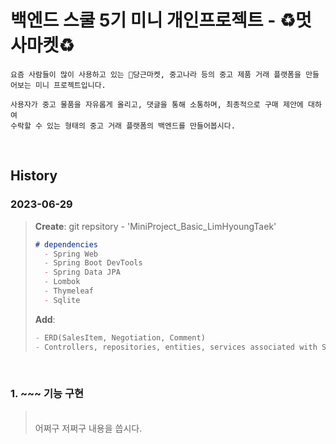 # **백엔드 스쿨 5기 미니 개인프로젝트 - ♻️멋사마켓♻️**

```
요즘 사람들이 많이 사용하고 있는 🥕당근마켓, 중고나라 등의 중고 제품 거래 플랫폼을 만들어보는 미니 프로젝트입니다.

사용자가 중고 물품을 자유롭게 올리고, 댓글을 통해 소통하며, 최종적으로 구매 제안에 대하여
수락할 수 있는 형태의 중고 거래 플랫폼의 백엔드를 만들어봅시다.
```

<br>

## History

### 2023-06-29
> **Create**: git repsitory - 'MiniProject_Basic_LimHyoungTaek'<br>
> ```markdown
> # dependencies
>   - Spring Web
>   - Spring Boot DevTools
>   - Spring Data JPA
>   - Lombok
>   - Thymeleaf
>   - Sqlite
> ```
>
> **Add**:
> ```markdown
> - ERD(SalesItem, Negotiation, Comment)
> - Controllers, repositories, entities, services associated with SalesItem
> ```

<br>

### 1. ~~~ 기능 구현
> <br> 어쩌구 저쩌구 내용을 씁시다.
